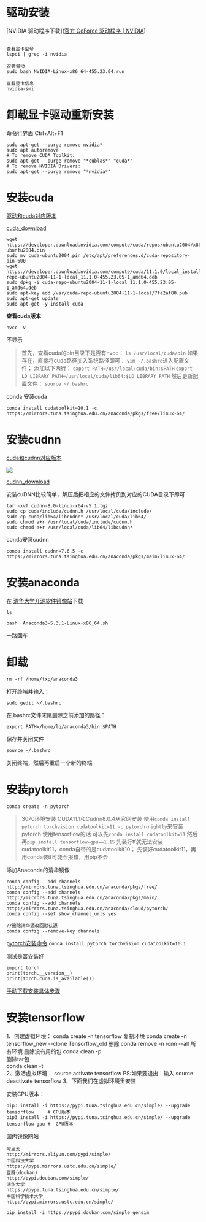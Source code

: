 


# 驱动安装

[NVIDIA 驱动程序下载]([官方 GeForce 驱动程序 | NVIDIA](https://www.nvidia.cn/geforce/drivers/))



```

查看显卡型号
lspci | grep -i nvidia

安装驱动
sudo bash NVIDIA-Linux-x86_64-455.23.04.run

查看显卡信息
nvidia-smi
```

# 卸载显卡驱动重新安装

命令行界面
Ctrl+Alt+F1

```shell
sudo apt-get --purge remove nvidia*
sudo apt autoremove
# To remove CUDA Toolkit:
sudo apt-get --purge remove "*cublas*" "cuda*"
# To remove NVIDIA Drivers:
sudo apt-get --purge remove "*nvidia*"
```

# 安装cuda

[驱动和cuda对应版本](https://docs.nvidia.com/cuda/cuda-toolkit-release-notes/index.html)

[cuda_download](https://developer.nvidia.com/cuda-toolkit-archive)

```shell
wget https://developer.download.nvidia.com/compute/cuda/repos/ubuntu2004/x86_64/cuda-ubuntu2004.pin
sudo mv cuda-ubuntu2004.pin /etc/apt/preferences.d/cuda-repository-pin-600
wget https://developer.download.nvidia.com/compute/cuda/11.1.0/local_installers/cuda-repo-ubuntu2004-11-1-local_11.1.0-455.23.05-1_amd64.deb
sudo dpkg -i cuda-repo-ubuntu2004-11-1-local_11.1.0-455.23.05-1_amd64.deb
sudo apt-key add /var/cuda-repo-ubuntu2004-11-1-local/7fa2af80.pub
sudo apt-get update
sudo apt-get -y install cuda
```



**查看cuda版本**


```
nvcc -V
```
不显示

>首先，查看cuda的bin目录下是否有nvcc：
```ls /usr/local/cuda/bin```
如果存在，直接将cuda路径加入系统路径即可：
```vim ~/.bashrc```进入配置文件；
添加以下两行：
```export PATH=/usr/local/cuda/bin:$PATH```
```export LD_LIBRARY_PATH=/usr/local/cuda/lib64:$LD_LIBRARY_PATH```
然后更新配置文件：
```source ~/.bashrc```

conda 安装cuda

```
conda install cudatoolkit=10.1 -c https://mirrors.tuna.tsinghua.edu.cn/anaconda/pkgs/free/linux-64/
```



# 安装cudnn

[cuda和cudnn对应版本](https://developer.nvidia.com/cudnn)

![](https://upload-images.jianshu.io/upload_images/18339009-532f67fce582eae0.png?imageMogr2/auto-orient/strip%7CimageView2/2/w/1240)

[cudnn_download]((https://developer.nvidia.com/rdp/cudnn-archive#a-collapse742-10))

安装cuDNN比较简单，解压后把相应的文件拷贝到对应的CUDA目录下即可

```shell
tar -xvf cudnn-8.0-linux-x64-v5.1.tgz
sudo cp cuda/include/cudnn.h /usr/local/cuda/include/
sudo cp cuda/lib64/libcudnn* /usr/local/cuda/lib64/
sudo chmod a+r /usr/local/cuda/include/cudnn.h
sudo chmod a+r /usr/local/cuda/lib64/libcudnn*
```

conda安装cudnn

```conda install cudnn=7.6.5 -c https://mirrors.tuna.tsinghua.edu.cn/anaconda/pkgs/main/linux-64/```



# 安装anaconda
在 [清华大学开源软件镜像站](https://mirrors.tuna.tsinghua.edu.cn/help/anaconda/)下载

```ls```

```bash  Anaconda3-5.3.1-Linux-x86_64.sh```

一路回车


# 卸载
```rm -rf /home/txp/anaconda3```

打开终端并输入：

 ```sudo gedit ~/.bashrc```

在.bashrc文件末尾删除之前添加的路径：

```export PATH=/home/lq/anaconda3/bin:$PATH```

保存并关闭文件

```source ~/.bashrc```

 关闭终端，然后再重启一个新的终端
# 安装pytorch

```
conda create -n pytorch
```


>3070环境安装
>CUDA11.1和Cudnn8.0.4从官网安装
>使用```conda install pytorch torchvision cudatoolkit=11 -c pytorch-nightly```来安装pytorch
>使用tensorflow的话 可以先```conda install cudatoolkit=11``` 然后再```pip install tensorflow-gpu==1.15```
>先装好tf就无法安装cudatoolkit11，conda自带的是cudatoolkit10；
>先装好cudatoolkit11，再用conda装tf可能会报错，用pip不会

添加Anaconda的清华镜像

```shell
conda config --add channels http://mirrors.tuna.tsinghua.edu.cn/anaconda/pkgs/free/
conda config --add channels http://mirrors.tuna.tsinghua.edu.cn/anaconda/pkgs/main/
conda config --add channels http://mirrors.tuna.tsinghua.edu.cn/anaconda/cloud/pytorch/
conda config --set show_channel_urls yes

//删除清华源改回默认源
conda config --remove-key channels
```

[pytorch安装命令](https://pytorch.org/)
```conda install pytorch torchvision cudatoolkit=10.1```


测试是否安装好
 ```
import torch
print(torch.__version__)
print(torch.cuda.is_available())
 ```
[手动下载安装具体步骤](https://codingchaozhang.blog.csdn.net/article/details/99688839?utm_medium=distribute.pc_relevant_t0.none-task-blog-BlogCommendFromMachineLearnPai2-1.channel_param&depth_1-utm_source=distribute.pc_relevant_t0.none-task-blog-BlogCommendFromMachineLearnPai2-1.channel_param)


# 安装tensorflow

1、创建虚拟环境：
conda create -n tensorflow
复制环境
conda create -n tensorflow_new --clone Tensorflow_old
删除
conda remove -n rcnn --all
所有环境
删除没有用的包
conda clean -p    
删除tar包  
conda clean -t      
2、激活虚拟环境：
source activate tensorflow
PS:如果要退出：输入
source deactivate tensorflow
3、下面我们在虚拟环境里安装

安装CPU版本：
```
pip3 install -i https://pypi.tuna.tsinghua.edu.cn/simple/ --upgrade tensorflow     # CPU版本
pip3 install -i https://pypi.tuna.tsinghua.edu.cn/simple/ --upgrade tensorflow-gpu #  GPU版本
```
国内镜像网站
```
阿里云 
http://mirrors.aliyun.com/pypi/simple/
中国科技大学 
https://pypi.mirrors.ustc.edu.cn/simple/
豆瓣(douban) 
http://pypi.douban.com/simple/
清华大学 
https://pypi.tuna.tsinghua.edu.cn/simple/
中国科学技术大学 
http://pypi.mirrors.ustc.edu.cn/simple/

pip install -i https://pypi.douban.com/simple gensim
```

